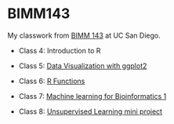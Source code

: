 # BIMM143

My classwork from [BIMM 143](https://bioboot.github.io/bimm143_W23/) at UC San Diego. 

- Class 4: Introduction to R

- Class 5: [Data Visualization with ggplot2](https://github.com/puddingpeach/bimm143/blob/main/class05/class05.pdf)

- Class 6: [R Functions](https://github.com/puddingpeach/bimm143/blob/main/class06/class06.pdf)

- Class 7: [Machine learning for Bioinformatics 1](https://github.com/puddingpeach/bimm143/blob/main/class07/class07.pdf)

- Class 8: [Unsupervised Learning mini project](https://github.com/puddingpeach/bimm143/blob/main/class08_mini_project/class08.qmd)




